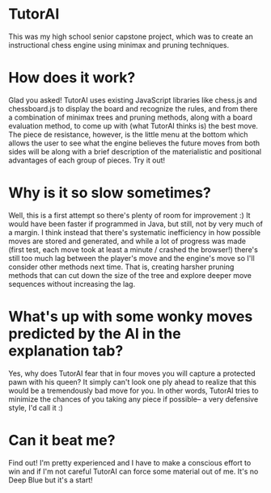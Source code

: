 # TutorAI
This was my high school senior capstone project, which was to create an instructional chess engine using minimax and pruning techniques.

# How does it work?
Glad you asked!
TutorAI uses existing JavaScript libraries like chess.js and chessboard.js to display the board and recognize the rules, and from there a combination of minimax trees and pruning methods, along with a board evaluation method, to come up with (what TutorAI thinks is) the best move. The piece de resistance, however, is the little menu at the bottom which allows the user to see what the engine believes the future moves from both sides will be along with a brief description of the materialistic and positional advantages of each group of pieces. Try it out!

# Why is it so slow sometimes?
Well, this is a first attempt so there's plenty of room for improvement :)
It would have been faster if programmed in Java, but still, not by very much of a margin. I think instead that there's systematic inefficiency in how possible moves are stored and generated, and while a lot of progress was made (first test, each move took at least a minute / crashed the browser!) there's still too much lag between the player's move and the engine's move so I'll consider other methods next time. That is, creating harsher pruning methods that can cut down the size of the tree and explore deeper move sequences without increasing the lag.

# What's up with some wonky moves predicted by the AI in the explanation tab?
Yes, why does TutorAI fear that in four moves you will capture a protected pawn with his queen? It simply can't look one ply ahead to realize that this would be a tremendously bad move for you. In other words, TutorAI tries to minimize the chances of you taking any piece if possible– a very defensive style, I'd call it :)

# Can it beat me?
Find out! I'm pretty experienced and I have to make a conscious effort to win and if I'm not careful TutorAI can force some material out of me. It's no Deep Blue but it's a start!